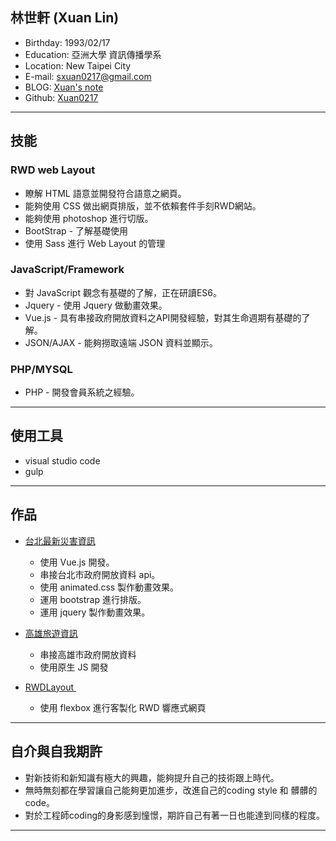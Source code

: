 ## 林世軒 (Xuan Lin)

* Birthday: 1993/02/17
* Education: 亞洲大學 資訊傳播學系
* Location: New Taipei City
* E-mail: sxuan0217@gmail.com
* BLOG: <a href="https://sxuan0217.github.io/aPersonalBlog/" target="_blank">Xuan's note</a>
* Github: <a href="https://github.com/sxuan0217" target="_blank">Xuan0217</a>

<hr>

## 技能

### RWD web Layout

* 瞭解 HTML 語意並開發符合語意之網頁。
* 能夠使用 CSS 做出網頁排版，並不依賴套件手刻RWD網站。
* 能夠使用 photoshop 進行切版。
* BootStrap - 了解基礎使用
* 使用 Sass 進行 Web Layout 的管理

### JavaScript/Framework

* 對 JavaScript 觀念有基礎的了解，正在研讀ES6。
* Jquery - 使用 Jquery 做動畫效果。
* Vue.js - 具有串接政府開放資料之API開發經驗，對其生命週期有基礎的了解。
* JSON/AJAX - 能夠撈取遠端 JSON 資料並顯示。

### PHP/MYSQL

* PHP - 開發會員系統之經驗。

<hr>

## 使用工具

* visual studio code
* gulp

<hr>

## 作品

* <a href="https://sxuan0217.github.io/TaipeiDisasterData/" target="_blank">台北最新災害資訊</a> 		   
   * 使用 Vue.js 開發。
   * 串接台北市政府開放資料 api。
   * 使用 animated.css 製作動畫效果。
   * 運用 bootstrap 進行排版。
   * 運用 jquery 製作動畫效果。
 
* <a href="https://sxuan0217.github.io/KaohsiungTravel0710/" target="_blank">高雄旅遊資訊</a> 		   
   * 串接高雄市政府開放資料
   * 使用原生 JS 開發
   
* <a href="https://sxuan0217.github.io/rwdlayout/public/index.html" target="_blank"> RWDLayout </a> 
   * 使用 flexbox 進行客製化 RWD 響應式網頁

<hr>

## 自介與自我期許

* 對新技術和新知識有極大的興趣，能夠提升自己的技術跟上時代。
* 無時無刻都在學習讓自己能夠更加進步，改進自己的coding style 和 髒髒的code。
* 對於工程師coding的身影感到憧憬，期許自己有著一日也能達到同樣的程度。


<hr>

